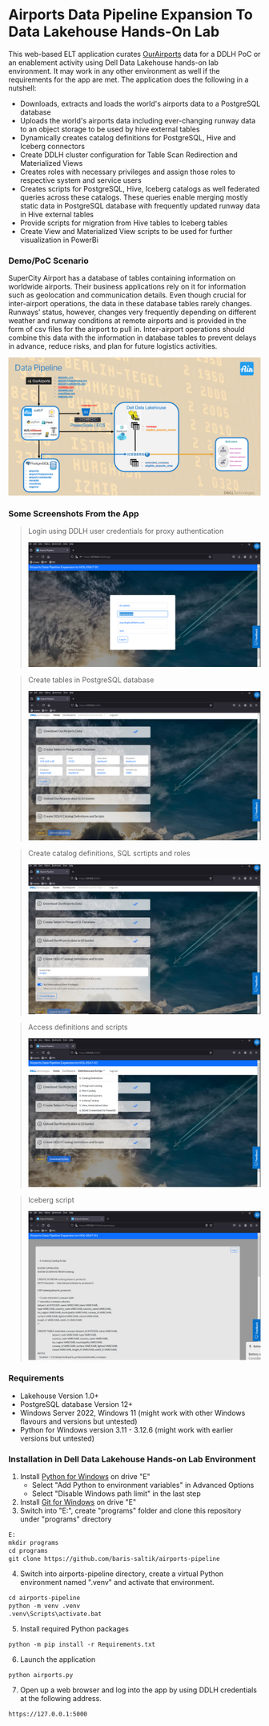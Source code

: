 # Airports Data Pipeline Expansion To Data Lakehouse Hands-On Lab

This web-based ELT application curates [OurAirports](https://ourairports.com/data/) data for a DDLH PoC or an enablement activity using Dell Data Lakehouse hands-on lab environment. It may work in any other environment as well if the requirements for the app are met. The application does the following in a nutshell:

- Downloads, extracts and loads the world's airports  data to a PostgreSQL database
- Uploads the world's airports data including ever-changing runway data to an object storage to be used by hive external tables
- Dynamically creates catalog definitions for PostgreSQL, Hive and Iceberg connectors
- Create DDLH cluster configuration for Table Scan Redirection and Materialized Views
- Creates roles with necessary privileges and assign those roles to respective system and service users
- Creates scripts for PostgreSQL, Hive, Iceberg catalogs as well federated queries across these catalogs. These queries enable merging mostly static data in PostgreSQL database with frequently updated runway data in Hive external tables
- Provide scripts for migration from Hive tables to Iceberg tables 
- Create View and Materialized View scripts to be used for further visualization in PowerBi

### Demo/PoC Scenario

SuperCity Airport has a database of tables containing information on worldwide airports. Their business applications rely on it for information such as geolocation and communication details. Even though crucial for inter-airport operations, the data in these database tables rarely changes. Runways’ status, however, changes very frequently depending on different weather and runway conditions at remote airports and is provided in the form of csv files for the airport to pull in. Inter-airport operations should combine this data with the information in database tables to prevent delays in advance, reduce risks, and plan for future logistics activities.

![Scneario](/site/static/pic/data-pipeline.png)

### Some Screenshots From the App

> Login using DDLH user credentials for proxy authentication
>
> ![Login](/site/static/pic/airports-pipeline-login.png)

> Create tables in PostgreSQL database
>
> ![Create tables](/site/static/pic/airports-pipeline-create-tables.png)  

> Create catalog definitions, SQL scrtipts and roles
>
> ![Definitions](/site/static/pic/airports-pipeline-definitions.png)  

> Access definitions and scripts
>
> ![Scripts](/site/static/pic/airports-pipeline-scripts.png)

> Iceberg script
>
> ![Scripts](/site/static/pic/airports-pipeline-iceberg-catalog-script.png)

### Requirements
- Lakehouse Version 1.0+
- PostgreSQL database Version 12+
- Windows Server 2022, Windows 11 (might work with other Windows flavours and versions but untested)
- Python for Windows version 3.11 - 3.12.6 (might work with earlier versions but untested)

### Installation in Dell Data Lakehouse Hands-on Lab Environment

1. Install [Python for Windows](https://www.python.org/downloads/release/python-3126/) on drive "E"
   - Select "Add Python to environment variables" in Advanced Options
   - Select "Disable Windows path limit" in the last step
2. Install [Git for Windows](https://git-scm.com/download/win) on drive "E"
3. Switch into "E:", create "programs" folder and clone this repository under "programs" directory
```console
E:  
mkdir programs  
cd programs  
git clone https://github.com/baris-saltik/airports-pipeline  
```
4. Switch into airports-pipeline directory, create a virtual Python environment named ".venv" and activate that environment.
```console
cd airports-pipeline  
python -m venv .venv  
.venv\Scripts\activate.bat  
```
5. Install required Python packages
```console
python -m pip install -r Requirements.txt
```
6. Launch the application
```console
python airports.py
```
7. Open up a web browser and log into the app by using DDLH credentials at the following address.
```console
https://127.0.0.1:5000
```
